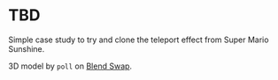 # TBD

Simple case study to try and clone the teleport effect from Super Mario Sunshine.

3D model by `poll` on [Blend Swap](https://www.blendswap.com/blends/view/93942).
